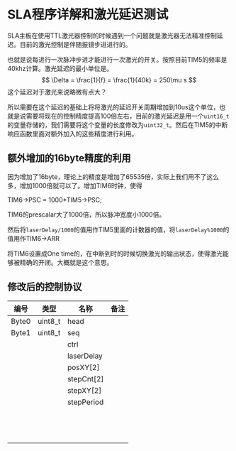 # SLA程序详解和激光延迟测试

SLA主板在使用TTL激光器控制的时候遇到一个问题就是激光器无法精准控制延迟。目前的激光控制是伴随振镜步进进行的。

也就是说每进行一次脉冲步进才能进行一次激光的开关。按照目前TIM5的频率是40khz计算。激光延迟的最小单位是。
$$
\Delta = \frac{1}{f} = \frac{1}{40k} = 250\mu s
$$
这个延迟对于激光来说略微有点大？

所以需要在这个延迟的基础上将将激光的延迟开关周期增加到10us这个单位，也就是说需要将现在的控制精度提高100倍左右，目前的激光延迟是用一个`uint16_t`的变量存储的，我们需要将这个变量的长度修改为`uint32_t`。然后在TIM5的中断响应函数里面对额外加入的这些精度进行利用。

## 额外增加的16byte精度的利用

因为增加了16byte，理论上的精度是增加了65535倍，实际上我们用不了这么多，增加1000倍就可以了。增加TIM6时钟，使得

TIM6->PSC = 1000*TIM5->PSC;

TIM6的prescalar大了1000倍，所以脉冲宽度小1000倍。

然后将`laserDelay/1000`的值用作TIM5里面的计数器的值，将`laserDelay%1000`的值用作TIM6->ARR

将TIM6设置成One time的，在中断到时的时候切换激光的输出状态，使得激光能够被精确的开闭。大概就是这个意思。

## 修改后的控制协议

| 编号    | 类型      | 名称         | 备注   |
| ----- | ------- | ---------- | ---- |
| Byte0 | uint8_t | head       |      |
| Byte1 | uint8_t | seq        |      |
|       |         | ctrl       |      |
|       |         | laserDelay |      |
|       |         | posXY[2]   |      |
|       |         | stepCnt[2] |      |
|       |         | stepXY[2]  |      |
|       |         | stepPeriod |      |
|       |         |            |      |
|       |         |            |      |
|       |         |            |      |
|       |         |            |      |
|       |         |            |      |
|       |         |            |      |
|       |         |            |      |
|       |         |            |      |
|       |         |            |      |
|       |         |            |      |
|       |         |            |      |
|       |         |            |      |
|       |         |            |      |

